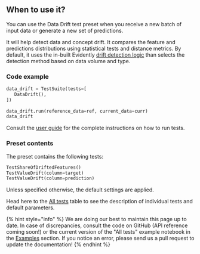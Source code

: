 ## When to use it?

You can use the Data Drift test preset when you receive a new batch of input data or generate a new set of predictions.

It will help detect data and concept drift. It compares the feature and predictions distributions using statistical tests and distance metrics. By default, it uses the in-built Evidently [drift detection logic](../reference/data-drift-algorithm.md) than selects the detection method based on data volume and type.

### Code example

```python
data_drift = TestSuite(tests=[
   DataDrift(),
])
 
data_drift.run(reference_data=ref, current_data=curr)
data_drift
```

Consult the [user guide](../tests-and-reports/run-tests.md) for the complete instructions on how to run tests. 

### Preset contents

The preset contains the following tests:


```python
TestShareOfDriftedFeatures()
TestValueDrift(column=target)
TestValueDrift(column=prediction)
```

Unless specified otherwise, the default settings are applied. 

Head here to the [All tests](../reference/all-tests.md) table to see the description of individual tests and default parameters. 

{% hint style="info" %} 
We are doing our best to maintain this page up to date. In case of discrepancies, consult the code on GitHub (API reference coming soon!) or the current version of the "All tests" example notebook in the [Examples](../get-started/examples.md) section. If you notice an error, please send us a pull request to update the documentation! 
{% endhint %}
